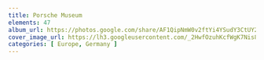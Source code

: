 ```yaml
---
title: Porsche Museum
elements: 47
album_url: https://photos.google.com/share/AF1QipNmW0v2ftYi4YSudY3CtUY29eJZeimC-czu81BBKQmQx3oAdIg21pSfEUyXd80X3w?key=NkJJdVloa1g5UGJJcjJseFB6LTRkTVQ2OXpha2ZR
cover_image_url: https://lh3.googleusercontent.com/_2HwfOzuhKcfWgK7Nis8rtc59HkyNVK60Tf6odI5XrUc5Mnw3HhZ2gCc8VbG4PFCDN-4IUXKg_IulfmsqRS2PGoSidg-DlpgjWd7_ftifB1MT9ldYxzIicQsBEndMaGEkLVoWQ3ZQJk_oKiBKrHLO_EwWgA9BrlzZCm5VCIpISiltUKcrzYaYi2FSJs8yZqPjm8_S7m5Thvz2O_-LcxIyZO1Vty3gmuKY9IV-lhWW-PpCl80aBLtwK6_k422QRjnS6QFgS_H2jcTFyCB-jisMiTbFNXywL3qVxL06GwdZx9p88MGGqERFq5F0HpTJ4uXbEE4-97ekwrbIbidgVkoq2r-8Hc_KH-xG2SxSIbIP5_m6eL8TL-uPu_o42XJ_4bCEmyj5WeO3xnBLJ0aKrUXIJXg7QhcsPFqchi2iQjMrV9nBfX2UgNahqi3bu9H5rngap8TqSadcN17yzu3WYKODnEWr93dXPV7lQRyG6ped07DeJHnuyI9kw0vY3ebtORGq2iU4KAw_YYal_kq_PehtpXklnR_ekjFstUWyrgwd-o_nzL8BWXXrNUJ5KiIzsg4TgBUIUDaVKnkt3kayU2Z0bZ5mOQmZElbMY49NcuTqbXJMWGib3PsnZFuS45bDb9KU0kXVDCTIY9F2I0fVjCHG80=s195-p-k-no
categories: [ Europe, Germany ]
---
```


